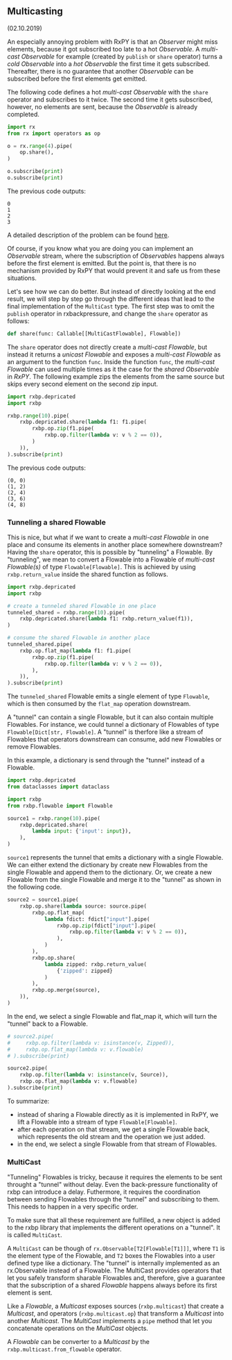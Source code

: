 Multicasting
------------
(02.10.2019)


An especially annoying problem with RxPY is that an *Observer* might 
miss elements, because it got subscribed too late to a hot 
*Observable*. A *multi-cast Observable* for example (created by 
`publish` or `share` operator) turns a *cold Observable* into a 
*hot Observable* the first time it gets subscribed. Thereafter, 
there is no guarantee that another *Observable* can be subscribed
before the first elements get emitted.

The following code defines a hot *multi-cast Observable* with the 
`share` operator and subscribes to it twice. The second time it gets
subscribed, however, no elements are sent, because the *Observable*
is already completed.

``` python
import rx
from rx import operators as op

o = rx.range(4).pipe(
    op.share(),
)

o.subscribe(print)
o.subscribe(print)
```

The previous code outputs:

```
0
1
2
3
```

A detailed description of the problem can be found 
[here](https://github.com/ReactiveX/RxPY/issues/309).

Of course, if you know what you are doing you can implement an
*Observable* stream, where the subscription of *Observable*s happens
always before the first element is emitted. But the point is, that
there is no mechanism provided by RxPY that would prevent it and safe
us from these situations.

Let's see how we can do better. But instead of directly looking at the
end result, we will step by step go through the different ideas that lead
to the final implementation of the `MultiCast` type. The first step
was to omit the `publish` operator in rxbackpressure, and change 
the `share` operator as follows:

``` python
def share(func: Callable[[MultiCastFlowable], Flowable])
```

The `share` operator does not directly create a *multi-cast Flowable*, 
but instead it returns a *unicast Flowable* and
exposes a *multi-cast Flowable* as an argument to the function `func`. Inside
the function `func`, the *multi-cast Flowable* can used multiple
times as it the case for the *shared Observable* in *RxPY*. The following
example zips the elements from the same source but skips every second
element on the second zip input.
 
``` python
import rxbp.depricated
import rxbp

rxbp.range(10).pipe(
    rxbp.depricated.share(lambda f1: f1.pipe(
        rxbp.op.zip(f1.pipe(
            rxbp.op.filter(lambda v: v % 2 == 0)),
        )
    )),
).subscribe(print)
```
The previous code outputs:

```
(0, 0)
(1, 2)
(2, 4)
(3, 6)
(4, 8)
```

### Tunneling a shared Flowable

This is nice, but what if we want to create a *multi-cast Flowable* in one
place and consume its elements in another place somewhere downstream?
Having the `share` operator, this is possible by "tunneling" a Flowable. 
By "tunneling", we mean to convert a Flowable into a Flowable of
*multi-cast Flowable(s)* of type `Flowable[Flowable]`. This is 
achieved by using `rxbp.return_value` inside the shared function as follows.
 
``` python
import rxbp.depricated
import rxbp

# create a tunneled shared Flowable in one place
tunneled_shared = rxbp.range(10).pipe(
    rxbp.depricated.share(lambda f1: rxbp.return_value(f1)),
)

# consume the shared Flowable in another place
tunneled_shared.pipe(
    rxbp.op.flat_map(lambda f1: f1.pipe(
        rxbp.op.zip(f1.pipe(
            rxbp.op.filter(lambda v: v % 2 == 0)),
        ),
    )),
).subscribe(print)
```

The `tunneled_shared` Flowable emits a single element of type `Flowable`,
which is then consumed by the `flat_map` operation downstream.

A "tunnel" can contain a single Flowable, but it can also contain multiple 
Flowables. For instance, we could tunnel a dictionary of Flowables of type
`Flowable[Dict[str, Flowable]`. A "tunnel" is therfore like a stream of
Flowables that operators downstream can consume, add new Flowables or
remove Flowables.

In this example, a dictionary is send through the "tunnel" instead of a
Flowable.

``` python
import rxbp.depricated
from dataclasses import dataclass

import rxbp
from rxbp.flowable import Flowable

source1 = rxbp.range(10).pipe(
    rxbp.depricated.share(
        lambda input: {'input': input}),
    ),
)
```

`source1` represents the tunnel that emits a dictionary with a single
Flowable. We can either extend the dictionary by create new Flowables 
from the single Flowable and append them to the dictionary. Or, we create
a new Flowable from the single Flowable and merge it to the "tunnel" as
shown in the following code.

``` python
source2 = source1.pipe(
    rxbp.op.share(lambda source: source.pipe(
        rxbp.op.flat_map(
            lambda fdict: fdict["input"].pipe(
                rxbp.op.zip(fdict["input"].pipe(
                    rxbp.op.filter(lambda v: v % 2 == 0)),
                ),
            )
        ),
        rxbp.op.share(
            lambda zipped: rxbp.return_value(
                {'zipped': zipped}
            )
        ),
        rxbp.op.merge(source),
    )),
)
```

In the end, we select a single Flowable and flat_map it, which will
turn the "tunnel" back to a Flowable.

``` python
# source2.pipe(
#     rxbp.op.filter(lambda v: isinstance(v, Zipped)),
#     rxbp.op.flat_map(lambda v: v.flowable)
# ).subscribe(print)

source2.pipe(
    rxbp.op.filter(lambda v: isinstance(v, Source)),
    rxbp.op.flat_map(lambda v: v.flowable)
).subscribe(print)
```

To summarize:

* instead of sharing a Flowable directly as it is 
implemented in RxPY, we lift a Flowable into a stream of type
 `Flowable[Flowable]`.
* after each operation on that stream, we get a single Flowable back,
which represents the old stream and the operation we just added.
* in the end, we select a single Flowable from that stream of Flowables.

### MultiCast

"Tunneling" Flowables is tricky, because it requires the elements to be sent
throught a "tunnel" without delay. Even the back-pressure functionality 
of rxbp can introduce a delay. Futhermore, it requires the coordination
between sending Flowables through the "tunnel" and subscribing to them.
This needs to happen in a very specific order.

To make sure that all these requirement are fulfilled, a new object is
added to the rxbp library that implements the different operations on
a "tunnel". It is called `MultiCast`.

A `MultiCast` can be though of `rx.Observable[T2[Flowable[T1]]]`,
where `T1` is the element type of the Flowable, and `T2` boxes the 
Flowables into a user defined type like a dictionary.
The "tunnel" is internally implemented as an rx.Observable instead of 
a Flowable. The MultiCast provides operators that let you
safely transform sharable Flowables and, therefore, give a guarantee
that the subscription of a shared *Flowable* happens always before 
its first element is sent.

Like a *Flowable*, a *Multicast* exposes sources (`rxbp.multicast`) 
that create a *Multicast*, and operators (`rxbp.multicast.op`) that 
transform a *Multicast* into another *Multicast*. The *MultiCast* 
implements a `pipe` method that let you concatenate operations on 
the *MultiCast* objects.

A *Flowable* can 
be converter to a *Multicast* by the `rxbp.multicast.from_flowable` 
operator.
